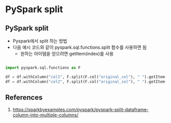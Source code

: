 # PySpark split

## PySpark split

- Pyspark에서 split 하는 방법
- 다음 예시 코드와 같이 pyspark.sql.functions.split 함수를 사용하면 됨
  - 원하는 아이템을 얻으려면 getItem(index)를 사용

```python

import pyspark.sql.functions as F

df = df.withColumn("col1", F.split(F.col("original_col"), " ").getItem(0))
df = df.withColumn("col2", F.split(F.col("original_col"), " ").getItem(1))

```

## References

1. https://sparkbyexamples.com/pyspark/pyspark-split-dataframe-column-into-multiple-columns/
